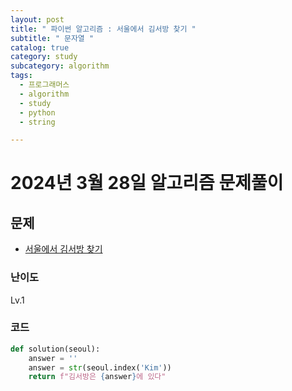 ```yaml
---
layout: post
title: " 파이썬 알고리즘 : 서울에서 김서방 찾기 "
subtitle: " 문자열 "
catalog: true
category: study
subcategory: algorithm
tags:
  - 프로그래머스
  - algorithm
  - study
  - python
  - string

---
```


# 2024년 3월 28일 알고리즘 문제풀이

## 문제
- [서울에서 김서방 찾기](https://school.programmers.co.kr/learn/courses/30/lessons/12919)

### 난이도

Lv.1

### 코드

```python
def solution(seoul):
    answer = ''
    answer = str(seoul.index('Kim'))
    return f"김서방은 {answer}에 있다"
```
